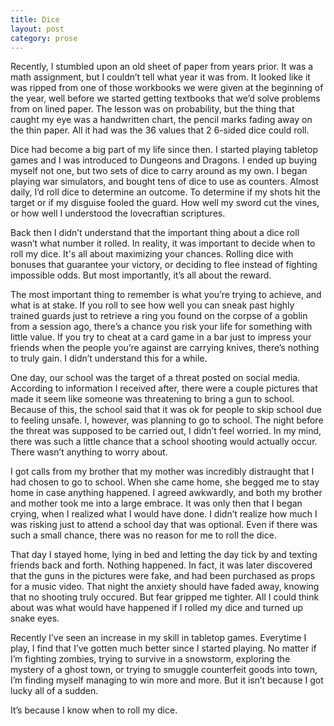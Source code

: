 ```yaml
---
title: Dice
layout: post
category: prose
---
```


Recently, I stumbled upon an old sheet of paper from years prior. It was a math assignment, but I couldn’t tell what year it was from. It looked like it was ripped from one of those workbooks we were given at the beginning of the year, well before we started getting textbooks that we’d solve problems from on lined paper. The lesson was on probability, but the thing that caught my eye was a handwritten chart, the pencil marks fading away on the thin paper. All it had was the 36 values that 2 6-sided dice could roll.

Dice had become a big part of my life since then. I started playing tabletop games and I was introduced to Dungeons and Dragons. I ended up buying myself not one, but two sets of dice to carry around as my own. I began playing war simulators, and bought tens of dice to use as counters. Almost daily, I’d roll dice to determine an outcome. To determine if my shots hit the target or if my disguise fooled the guard. How well my sword cut the vines, or how well I understood the lovecraftian scriptures.

Back then I didn’t understand that the important thing about a dice roll wasn’t what number it rolled. In reality, it was important to decide when to roll my dice. It's all about maximizing your chances. Rolling dice with bonuses that guarantee your victory, or deciding to flee instead of fighting impossible odds. But most importantly, it’s all about the reward.

The most important thing to remember is what you’re trying to achieve, and what is at stake. If you roll to see how well you can sneak past highly trained guards just to retrieve a ring you found on the corpse of a goblin from a session ago, there’s a chance you risk your life for something with little value. If you try to cheat at a card game in a bar just to impress your friends when the people you’re against are carrying knives, there’s nothing to truly gain. I didn’t understand this for a while.

One day, our school was the target of a threat posted on social media. According to information I received after, there were a couple pictures that made it seem like someone was threatening to bring a gun to school. Because of this, the school said that it was ok for people to skip school due to feeling unsafe. I, however, was planning to go to school. The night before the threat was supposed to be carried out, I didn’t feel worried. In my mind, there was such a little chance that a school shooting would actually occur. There wasn’t anything to worry about.

I got calls from my brother that my mother was incredibly distraught that I had chosen to go to school. When she came home, she begged me to stay home in case anything happened. I agreed awkwardly, and both my brother and mother took me into a large embrace. It was only then that I began crying, when I realized what I would have done. I didn’t realize how much I was risking just to attend a school day that was optional. Even if there was such a small chance, there was no reason for me to roll the dice.

That day I stayed home, lying in bed and letting the day tick by and texting friends back and forth. Nothing happened. In fact, it was later discovered that the guns in the pictures were fake, and had been purchased as props for a music video. That night the anxiety should have faded away, knowing that no shooting truly occured. But fear gripped me tighter. All I could think about was what would have happened if I rolled my dice and turned up snake eyes.

Recently I’ve seen an increase in my skill in tabletop games. Everytime I play, I find that I’ve gotten much better since I started playing. No matter if I’m fighting zombies, trying to survive in a snowstorm, exploring the mystery of a ghost town, or trying to smuggle counterfeit goods into town, I’m finding myself managing to win more and more. But it isn’t because I got lucky all of a sudden.

It’s because I know when to roll my dice.
